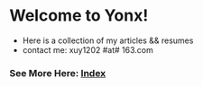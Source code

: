 Welcome to Yonx!
====

* Here is a collection of my articles && resumes
* contact me: xuy1202 #at# 163.com

### See More Here: [Index](https://github.com/Yonx/blog/blob/master/index.md)

